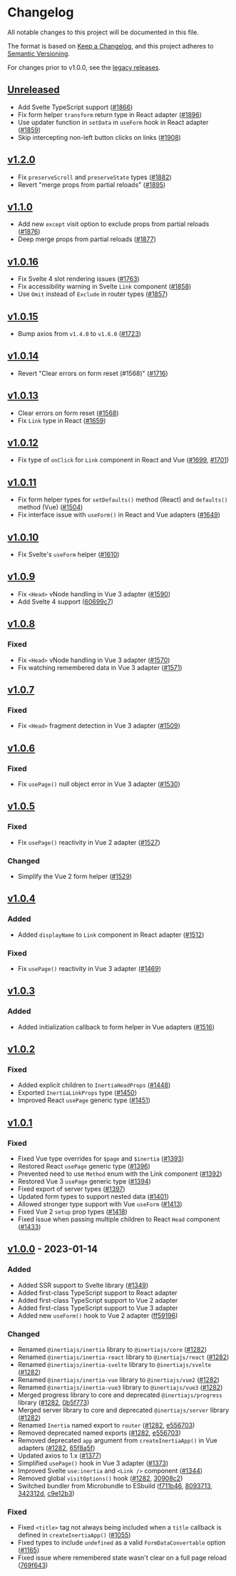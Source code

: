 # Changelog

All notable changes to this project will be documented in this file.

The format is based on [Keep a Changelog](https://keepachangelog.com/en/1.0.0/),
and this project adheres to [Semantic Versioning](https://semver.org/spec/v2.0.0.html).

For changes prior to v1.0.0, see the [legacy releases](https://legacy.inertiajs.com/releases).

## [Unreleased](https://github.com/inertiajs/inertia/compare/v1.2.0...HEAD)

- Add Svelte TypeScript support ([#1866](https://github.com/inertiajs/inertia/pull/1866))
- Fix form helper `transform` return type in React adapter ([#1896](https://github.com/inertiajs/inertia/pull/1896))
- Use updater function in `setData` in `useForm` hook in React adapter ([#1859](https://github.com/inertiajs/inertia/pull/1859))
- Skip intercepting non-left button clicks on links ([#1908](https://github.com/inertiajs/inertia/pull/1908))

## [v1.2.0](https://github.com/inertiajs/inertia/compare/v1.1.0...v1.2.0)

- Fix `preserveScroll` and `preserveState` types ([#1882](https://github.com/inertiajs/inertia/pull/1882))
- Revert "merge props from partial reloads" ([#1895](https://github.com/inertiajs/inertia/pull/1895))

## [v1.1.0](https://github.com/inertiajs/inertia/compare/v1.0.16...v1.1.0)

- Add new `except` visit option to exclude props from partial reloads ([#1876](https://github.com/inertiajs/inertia/pull/1876))
- Deep merge props from partial reloads ([#1877](https://github.com/inertiajs/inertia/pull/1877))

## [v1.0.16](https://github.com/inertiajs/inertia/compare/v1.0.15...v1.0.16)

- Fix Svelte 4 slot rendering issues ([#1763](https://github.com/inertiajs/inertia/pull/1763))
- Fix accessibility warning in Svelte `Link` component ([#1858](https://github.com/inertiajs/inertia/pull/1858))
- Use `Omit` instead of `Exclude` in router types ([#1857](https://github.com/inertiajs/inertia/pull/1857))

## [v1.0.15](https://github.com/inertiajs/inertia/compare/v1.0.14...v1.0.15)

- Bump axios from `v1.4.0` to `v1.6.0` ([#1723](https://github.com/inertiajs/inertia/pull/1723))

## [v1.0.14](https://github.com/inertiajs/inertia/compare/v1.0.13...v1.0.14)

- Revert "Clear errors on form reset (#1568)" ([#1716](https://github.com/inertiajs/inertia/pull/1716))

## [v1.0.13](https://github.com/inertiajs/inertia/compare/v1.0.12...v1.0.13)

- Clear errors on form reset ([#1568](https://github.com/inertiajs/inertia/pull/1568))
- Fix `Link` type in React ([#1659](https://github.com/inertiajs/inertia/pull/1659))

## [v1.0.12](https://github.com/inertiajs/inertia/compare/v1.0.11...v1.0.12)

- Fix type of `onClick` for `Link` component in React and Vue ([#1699](https://github.com/inertiajs/inertia/pull/1699), [#1701](https://github.com/inertiajs/inertia/pull/1701))

## [v1.0.11](https://github.com/inertiajs/inertia/compare/v1.0.10...v1.0.11)

- Fix form helper types for `setDefaults()` method (React) and `defaults()` method (Vue) ([#1504](https://github.com/inertiajs/inertia/pull/1504))
- Fix interface issue with `useForm()` in React and Vue adapters ([#1649](https://github.com/inertiajs/inertia/pull/1649))

## [v1.0.10](https://github.com/inertiajs/inertia/compare/v1.0.9...v1.0.10)

- Fix Svelte's `useForm` helper ([#1610](https://github.com/inertiajs/inertia/pull/1610))

## [v1.0.9](https://github.com/inertiajs/inertia/compare/v1.0.8...v1.0.9)

- Fix `<Head>` vNode handling in Vue 3 adapter ([#1590](https://github.com/inertiajs/inertia/pull/1590))
- Add Svelte 4 support ([60699c7](https://github.com/inertiajs/inertia/commit/60699c7c5978eebd393e0333b567d8e465f4b58f))

## [v1.0.8](https://github.com/inertiajs/inertia/compare/v1.0.7...v1.0.8)

### Fixed

- Fix `<Head>` vNode handling in Vue 3 adapter ([#1570](https://github.com/inertiajs/inertia/pull/1570))
- Fix watching remembered data in Vue 3 adapter ([#1571](https://github.com/inertiajs/inertia/pull/1571))

## [v1.0.7](https://github.com/inertiajs/inertia/compare/v1.0.6...v1.0.7)

### Fixed

- Fix `<Head>` fragment detection in Vue 3 adapter ([#1509](https://github.com/inertiajs/inertia/pull/1509))

## [v1.0.6](https://github.com/inertiajs/inertia/compare/v1.0.5...v1.0.6)

### Fixed

- Fix `usePage()` null object error in Vue 3 adapter ([#1530](https://github.com/inertiajs/inertia/pull/1530))

## [v1.0.5](https://github.com/inertiajs/inertia/compare/v1.0.4...v1.0.5)

### Fixed

- Fix `usePage()` reactivity in Vue 2 adapter ([#1527](https://github.com/inertiajs/inertia/pull/1527))

### Changed

- Simplify the Vue 2 form helper ([#1529](https://github.com/inertiajs/inertia/pull/1529))

## [v1.0.4](https://github.com/inertiajs/inertia/compare/v1.0.3...v1.0.4)

### Added

- Added `displayName` to `Link` component in React adapter ([#1512](https://github.com/inertiajs/inertia/pull/1512))

### Fixed

- Fix `usePage()` reactivity in Vue 3 adapter ([#1469](https://github.com/inertiajs/inertia/pull/1469))

## [v1.0.3](https://github.com/inertiajs/inertia/compare/v1.0.2...v1.0.3)

### Added

- Added initialization callback to form helper in Vue adapters ([#1516](https://github.com/inertiajs/inertia/pull/1516))

## [v1.0.2](https://github.com/inertiajs/inertia/compare/v1.0.1...v1.0.2)

### Fixed

- Added explicit children to `InertiaHeadProps` ([#1448](https://github.com/inertiajs/inertia/pull/1448))
- Exported `InertiaLinkProps` type ([#1450](https://github.com/inertiajs/inertia/pull/1450))
- Improved React `usePage` generic type ([#1451](https://github.com/inertiajs/inertia/pull/1451))

## [v1.0.1](https://github.com/inertiajs/inertia/compare/v1.0.0...v1.0.1)

### Fixed

- Fixed Vue type overrides for `$page` and `$inertia` ([#1393](https://github.com/inertiajs/inertia/pull/1393))
- Restored React `usePage` generic type ([#1396](https://github.com/inertiajs/inertia/pull/1396))
- Prevented need to use `Method` enum with the Link component ([#1392](https://github.com/inertiajs/inertia/pull/1392))
- Restored Vue 3 `usePage` generic type ([#1394](https://github.com/inertiajs/inertia/pull/1394))
- Fixed export of server types ([#1397](https://github.com/inertiajs/inertia/pull/1397))
- Updated form types to support nested data ([#1401](https://github.com/inertiajs/inertia/pull/1401))
- Allowed stronger type support with Vue `useForm` ([#1413](https://github.com/inertiajs/inertia/pull/1413))
- Fixed Vue 2 `setup` prop types ([#1418](https://github.com/inertiajs/inertia/pull/1418))
- Fixed issue when passing multiple children to React `Head` component ([#1433](https://github.com/inertiajs/inertia/pull/1433))

## [v1.0.0](https://github.com/inertiajs/inertia/compare/7ce91ec...v1.0.0) - 2023-01-14

### Added

- Added SSR support to Svelte library ([#1349](https://github.com/inertiajs/inertia/pull/1349))
- Added first-class TypeScript support to React adapter
- Added first-class TypeScript support to Vue 2 adapter
- Added first-class TypeScript support to Vue 3 adapter
- Added new `useForm()` hook to Vue 2 adapter ([ff59196](https://github.com/inertiajs/inertia/commit/ff59196))

### Changed

- Renamed `@inertiajs/inertia` library to `@inertiajs/core` ([#1282](https://github.com/inertiajs/inertia/pull/1282))
- Renamed `@inertiajs/inertia-react` library to `@inertiajs/react` ([#1282](https://github.com/inertiajs/inertia/pull/1282))
- Renamed `@inertiajs/inertia-svelte` library to `@inertiajs/svelte` ([#1282](https://github.com/inertiajs/inertia/pull/1282))
- Renamed `@inertiajs/inertia-vue` library to `@inertiajs/vue2` ([#1282](https://github.com/inertiajs/inertia/pull/1282))
- Renamed `@inertiajs/inertia-vue3` library to `@inertiajs/vue3` ([#1282](https://github.com/inertiajs/inertia/pull/1282))
- Merged progress library to core and deprecated `@inertiajs/progress` library ([#1282](https://github.com/inertiajs/inertia/pull/1282), [0b5f773](https://github.com/inertiajs/inertia/commit/0b5f773))
- Merged server library to core and deprecated `@inertiajs/server` library ([#1282](https://github.com/inertiajs/inertia/pull/1282))
- Renamed `Inertia` named export to `router` ([#1282](https://github.com/inertiajs/inertia/pull/1282), [e556703](https://github.com/inertiajs/inertia/commit/e556703))
- Removed deprecated named exports ([#1282](https://github.com/inertiajs/inertia/pull/1282), [e556703](https://github.com/inertiajs/inertia/commit/e556703))
- Removed deprecated `app` argument from `createInertiaApp()` in Vue adapters ([#1282](https://github.com/inertiajs/inertia/pull/1282), [65f8a5f](https://github.com/inertiajs/inertia/commit/65f8a5f))
- Updated axios to 1.x ([#1377](https://github.com/inertiajs/inertia/pull/1377))
- Simplified `usePage()` hook in Vue 3 adapter ([#1373](https://github.com/inertiajs/inertia/pull/1373))
- Improved Svelte `use:inertia` and `<Link />` component ([#1344](https://github.com/inertiajs/inertia/pull/1344))
- Removed global `visitOptions()` hook ([#1282](https://github.com/inertiajs/inertia/pull/1282), [30908c2](https://github.com/inertiajs/inertia/commit/30908c2))
- Switched bundler from Microbundle to ESbuild ([f711b46](https://github.com/inertiajs/inertia/commit/f711b46), [8093713](https://github.com/inertiajs/inertia/commit/8093713), [342312d](https://github.com/inertiajs/inertia/commit/342312d), [c9e12b3](https://github.com/inertiajs/inertia/commit/c9e12b3))

### Fixed

- Fixed `<title>` tag not always being included when a `title` callback is defined in `createInertiaApp()` ([#1055](https://github.com/inertiajs/inertia/pull/1055))
- Fixed types to include `undefined` as a valid `FormDataConvertable` option ([#1165](https://github.com/inertiajs/inertia/pull/1165))
- Fixed issue where remembered state wasn't clear on a full page reload ([769f643](https://github.com/inertiajs/inertia/commit/769f643))
